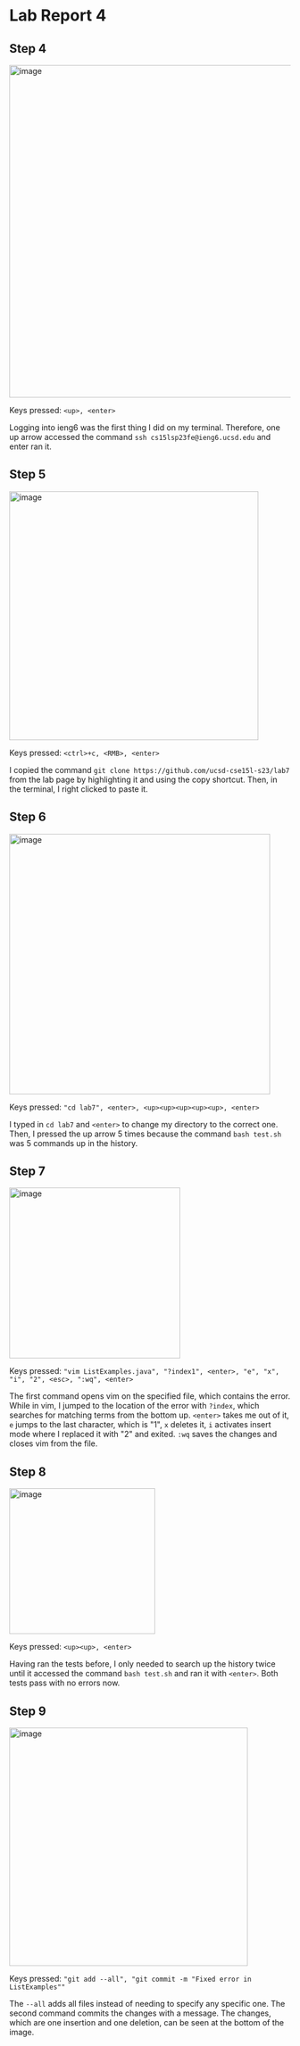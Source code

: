 # Lab Report 4
## Step 4
<img width="596" alt="image" src="https://github.com/atran032/cse15l-lab-reports/assets/130080125/5e1062a4-1e40-4eb7-9940-cbd61eff11f2">

Keys pressed: `<up>, <enter>`

Logging into ieng6 was the first thing I did on my terminal. Therefore, one up arrow accessed the command `ssh cs15lsp23fe@ieng6.ucsd.edu` and enter ran it.
## Step 5
<img width="446" alt="image" src="https://github.com/atran032/cse15l-lab-reports/assets/130080125/01fe16d3-55b3-48e4-842a-c7240acd8bae">

Keys pressed: `<ctrl>+c, <RMB>, <enter>`

I copied the command `git clone https://github.com/ucsd-cse15l-s23/lab7` from the lab page by highlighting it and using the copy shortcut. Then, in the terminal, I right clicked to paste it.
## Step 6
<img width="467" alt="image" src="https://github.com/atran032/cse15l-lab-reports/assets/130080125/c02c9159-2911-472a-9ed1-18bfb764aafa">

Keys pressed: `"cd lab7", <enter>, <up><up><up><up><up>, <enter>`

I typed in `cd lab7` and `<enter>` to change my directory to the correct one. Then, I pressed the up arrow 5 times because the command `bash test.sh` was 5 commands up in the history.
## Step 7
<img width="306" alt="image" src="https://github.com/atran032/cse15l-lab-reports/assets/130080125/b158255c-421c-4c16-882c-921e06f7489a">

Keys pressed: `"vim ListExamples.java", "?index1", <enter>, "e", "x", "i", "2", <esc>, ":wq", <enter>`

The first command opens vim on the specified file, which contains the error. While in vim, I jumped to the location of the error with `?index`, which searches for matching terms from the bottom up. `<enter>` takes me out of it, `e` jumps to the last character, which is "1", `x` deletes it, `i` activates insert mode where I replaced it with "2" and exited. `:wq` saves the changes and closes vim from the file.
## Step 8
<img width="261" alt="image" src="https://github.com/atran032/cse15l-lab-reports/assets/130080125/98ff34e0-8064-4566-9a51-0ab78004f53f">

Keys pressed: `<up><up>, <enter>`

Having ran the tests before, I only needed to search up the history twice until it accessed the command `bash test.sh` and ran it with `<enter>`. Both tests pass with no errors now.
## Step 9
<img width="427" alt="image" src="https://github.com/atran032/cse15l-lab-reports/assets/130080125/6d90cc49-522c-4f97-952b-5280b0093323">

Keys pressed: `"git add --all", "git commit -m "Fixed error in ListExamples""`

The `--all` adds all files instead of needing to specify any specific one. The second command commits the changes with a message. The changes, which are one insertion and one deletion, can be seen at the bottom of the image.

